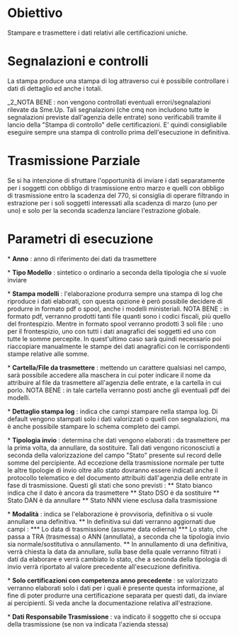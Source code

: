 
# Obiettivo

Stampare e trasmettere i dati relativi alle certificazioni uniche.

# Segnalazioni e controlli

La stampa produce una stampa di log attraverso cui è possibile controllare i dati di dettaglio ed anche i totali.

_2_NOTA BENE :  non vengono controllati eventuali errori/segnalazioni rilevate da Sme.Up. Tali segnalazioni (che cmq non includono tutte le segnalazioni previste dall'agenzia delle entrate) sono verificabili tramite il lancio della "Stampa di controllo" delle certificazioni. E' quindi consigliabile eseguire sempre una stampa di controllo prima dell'esecuzione in definitiva.

# Trasmissione Parziale

Se si ha intenzione di sfruttare l'opportunità di inviare i dati separatamente per i soggetti con obbligo di trasmissione entro marzo e quelli con obbligo di trasmissione entro la scadenza del 770, si consiglia di operare filtrando in estrazione per i soli soggetti interessati alla scadenza di marzo (uno per uno) e solo per la seconda scadenza lanciare l'estrazione globale.

# Parametri di esecuzione

\* **Anno** :  anno di riferimento dei dati da trasmettere

\* **Tipo Modello** :  sintetico o ordinario a seconda della tipologia che si vuole inviare

\* **Stampa modelli** :  l'elaborazione produrra sempre una stampa di log che riproduce i dati elaborati, con questa opzione è però possibile decidere di produrre in formato pdf o spool, anche i modelli ministeriali. NOTA BENE :  in formato pdf, verranno prodotti tanti file quanti sono i codici fiscali, più quello del frontespizio. Mentre in formato spool verranno prodotti 3 soli file :  uno per il frontespizio, uno con tutti i dati anagrafici dei soggetti ed uno con tutte le somme percepite. In quest'ultimo caso sarà quindi necessario poi riaccopiare manualmente le stampe dei dati anagrafici con le corrispondenti stampe relative alle somme.

\* **Cartella/File da trasmettere** :  mettendo un carattere qualsiasi nel campo, sarà possibile accedere alla maschera in cui poter indicare il nome da attribuire al file da trasmettere all'agenzia delle entrate, e la cartella in cui porlo. NOTA BENE :  in tale cartella verranno posti anche gli eventuali pdf dei modelli.

\* **Dettaglio stampa log** :  indica che campi stampare nella stampa log. Di default vengono stampati solo i dati valorizzati o quelli con segnalazioni, ma è anche possibile stampare lo schema completo  dei campi.

\* **Tipologia invio** :  determina che dati vengono elaborati :  da trasmettere per la prima volta, da annullare, da sostituire. Tali dati vengono riconosciuti a seconda della valorizzazione del campo "Stato" presente sul record delle somme del percipiente.
Ad eccezione della trasmissione normale per tutte le altre tipologie di invio oltre allo stato dovranno essere indicati anche il protocollo telematico e del documento attribuiti dall'agenzia delle entrate in fase di trasmissione. Questi gli stati che sono previsti : 
\*\* Stato bianco indica che il dato è ancora da trasmettere
\*\* Stato DSO è da sostituire
\*\* Stato DAN è da annullare
\*\* Stato NNN viene esclusa dalla trasmissione

\* **Modalità** :  indica se l'elaborazione è provvisoria, definitiva o si vuole annullare una definitiva.
\*\* In definitiva sui dati verranno aggiornati due campi : 
\*\*\*  Lo data di trasmissione (assume data odierna)
\*\*\*  Lo stato, che passa a TRA (trasmessa) o ANN (annullata), a seconda che la tipologia invio sia normale/sostitutiva o annullamento.
\*\* In annullamento di una definitiva, verrà chiesta la data da annullare, sulla base della quale verranno filtrati i dati da elaborare e verrà cambiato lo stato, che a seconda della tipologia di invio verrà riportato al valore precedente all'esecuzione definitiva.

\* **Solo certificazioni con competenza anno precedente** :  se valorizzato verranno elaborati solo i dati per i quali è presente questa informazione, al fine di poter produrre una certificazione separata per questi dati, da inviare ai percipienti. Si veda anche la documentazione relativa all'estrazione.

\* **Dati Responsabile Trasmissione** :  va indicato il soggetto che si occupa della trasmissione (se non va indicata l'azienda stessa)

